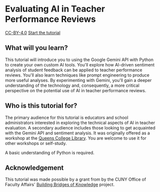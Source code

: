# Evaluating AI in Teacher Performance Reviews
[CC-BY-4.0](https://creativecommons.org/licenses/by/4.0/)
[Start the tutorial](https://esilberberg.github.io/AI-Teacher-Reviews-Lesson/)

## What will you learn?
This tutorial will introduce you to using the Google Gemini API with Python to create your own custom AI tools. You'll explore how AI-driven sentiment analysis of student feedback can be applied to teacher performance reviews. You'll also learn techniques like prompt engineering to produce more useful analyses. By experimenting with Gemini, you'll gain a deeper understanding of the technology and, consequently, a more critical perspective on the potential use of AI in teacher performance reviews.

## Who is this tutorial for?
The primary audience for this tutorial is educators and school administrators interested in exploring the technical aspects of AI in teacher evaluation. A secondary audience includes those looking to get acquainted with the Gemini API and sentiment analysis. It was originally offered as a workshop at the [Queens College Library](https://library.qc.cuny.edu/). You are welcome to use it for other workshops or self-study.

A basic understanding of Python is required.

## Acknowledgement
This tutorial was made possible by a grant from by the CUNY Office of Faculty Affairs' [Building Bridges of Knowledge](https://www.cuny.edu/academics/faculty-affairs/cuny-innovative-teaching-academy/building-bridges-of-knowledge-bbk/) project.

